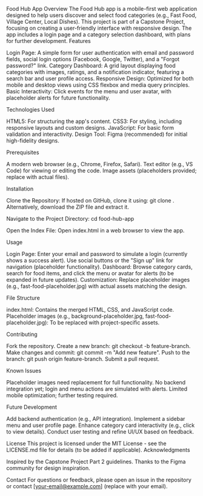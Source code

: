 Food Hub App
Overview
The Food Hub app is a mobile-first web application designed to help users discover and select food categories (e.g., Fast Food, Village Center, Local Dishes). This project is part of a Capstone Project, focusing on creating a user-friendly interface with responsive design. The app includes a login page and a category selection dashboard, with plans for further development.
Features

Login Page: A simple form for user authentication with email and password fields, social login options (Facebook, Google, Twitter), and a "Forgot password?" link.
Category Dashboard: A grid layout displaying food categories with images, ratings, and a notification indicator, featuring a search bar and user profile access.
Responsive Design: Optimized for both mobile and desktop views using CSS flexbox and media query principles.
Basic Interactivity: Click events for the menu and user avatar, with placeholder alerts for future functionality.

Technologies Used

HTML5: For structuring the app's content.
CSS3: For styling, including responsive layouts and custom designs.
JavaScript: For basic form validation and interactivity.
Design Tool: Figma (recommended) for initial high-fidelity designs.

Prerequisites

A modern web browser (e.g., Chrome, Firefox, Safari).
Text editor (e.g., VS Code) for viewing or editing the code.
Image assets (placeholders provided; replace with actual files).

Installation

Clone the Repository:
If hosted on GitHub, clone it using: git clone <repository-url>.
Alternatively, download the ZIP file and extract it.


Navigate to the Project Directory:
cd food-hub-app


Open the Index File:
Open index.html in a web browser to view the app.



Usage

Login Page: Enter your email and password to simulate a login (currently shows a success alert). Use social buttons or the "Sign up" link for navigation (placeholder functionality).
Dashboard: Browse category cards, search for food items, and click the menu or avatar for alerts (to be expanded in future updates).
Customization: Replace placeholder images (e.g., fast-food-placeholder.jpg) with actual assets matching the design.

File Structure

index.html: Contains the merged HTML, CSS, and JavaScript code.
Placeholder images (e.g., background-placeholder.jpg, fast-food-placeholder.jpg): To be replaced with project-specific assets.

Contributing

Fork the repository.
Create a new branch: git checkout -b feature-branch.
Make changes and commit: git commit -m "Add new feature".
Push to the branch: git push origin feature-branch.
Submit a pull request.

Known Issues

Placeholder images need replacement for full functionality.
No backend integration yet; login and menu actions are simulated with alerts.
Limited mobile optimization; further testing required.

Future Development

Add backend authentication (e.g., API integration).
Implement a sidebar menu and user profile page.
Enhance category card interactivity (e.g., click to view details).
Conduct user testing and refine UI/UX based on feedback.

License
This project is licensed under the MIT License - see the LICENSE.md file for details (to be added if applicable).
Acknowledgments

Inspired by the Capstone Project Part 2 guidelines.
Thanks to the Figma community for design inspiration.

Contact
For questions or feedback, please open an issue in the repository or contact [your-email@example.com] (replace with your email).
